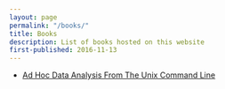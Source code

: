 ```yaml
---
layout: page
permalink: "/books/"
title: Books
description: List of books hosted on this website
first-published: 2016-11-13
---
```


*   [Ad Hoc Data Analysis From The Unix Command Line][1]

  [1]: /books/ad-hoc-data-analysis-from-the-unix-command-line/
    "Ad Hoc Data Analysis From The Unix Command Line"
